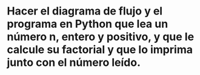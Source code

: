 #  Hacer el diagrama de flujo y el programa en Python que lea un número n, entero y positivo, y que le calcule su factorial y que lo imprima junto con el número leído.

## 